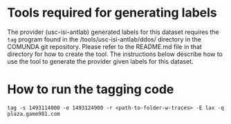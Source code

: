 # Tools required for generating labels

The provider (usc-isi-antlab) generated labels for this dataset
requires the `tag` program found in the /tools/usc-isi-antlab/ddos/
directory in the COMUNDA git repository.  Please refer to the
README.md file in that directory for how to create the tool.  The
instructions below describe how to use the tool to generate the
provider given labels for this dataset.


# How to run the tagging code

```
tag -s 1493114000 -e 1493124900 -r <path-to-folder-w-traces> -E lax -q plaza.game981.com 

```